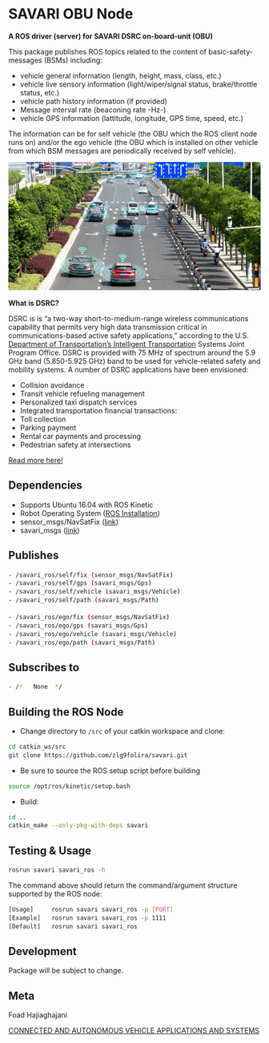# SAVARI OBU Node

**A ROS driver (server) for SAVARI DSRC on-board-unit (OBU)**

This package publishes ROS topics related to the content of basic-safety-messages (BSMs) including:
 
- vehicle general information (length, height, mass, class, etc.)
- vehicle live sensory information (light/wiper/signal status, brake/throttle status, etc.)
- vehicle path history information (if provided)
- Message interval rate (beaconing rate -Hz-)
- vehicle GPS information (lattitude, longitude, GPS time, speed, etc.)

The information can be for self vehicle (the OBU which the ROS client node runs on) and/or the ego vehicle (the OBU which is installed on other vehicle from which BSM messages are periodically received by self vehicle). 

<p align="center">
  <img src="/image/Header.jpg">
</p>

**What is DSRC?**

DSRC is is “a two-way short-to-medium-range wireless communications capability that permits very high data transmission critical in communications-based active safety applications,” according to the U.S. [Department of Transportation’s Intelligent Transportation](https://www.its.dot.gov/factsheets/dsrc_factsheet.htm) Systems Joint Program Office. DSRC is provided with 75 MHz of spectrum around the 5.9 GHz band (5.850-5.925 GHz) band to be used for vehicle-related safety and mobility systems. A number of DSRC applications have been envisioned:

* Collision avoidance
* Transit vehicle refueling management
* Personalized taxi dispatch services
* Integrated transportation financial transactions:
* Toll collection
* Parking payment
* Rental car payments and processing
* Pedestrian safety at intersections

[Read more here!](https://www.rcrwireless.com/20151020/featured/what-is-dsrc-for-the-connected-car-tag6)

## Dependencies

* Supports Ubuntu 16.04 with ROS Kinetic
* Robot Operating System ([ROS Installation](http://wiki.ros.org/kinetic/Installation/Ubuntu))
* sensor_msgs/NavSatFix ([link](http://wiki.ros.org/sensor_msgs))
* savari_msgs ([link](https://github.com/zlg9folira/savari_msgs))

## Publishes
```sh
- /savari_ros/self/fix (sensor_msgs/NavSatFix)
- /savari_ros/self/gps (savari_msgs/Gps)
- /savari_ros/self/vehicle (savari_msgs/Vehicle)
- /savari_ros/self/path (savari_msgs/Path)

- /savari_ros/ego/fix (sensor_msgs/NavSatFix)
- /savari_ros/ego/gps (savari_msgs/Gps)
- /savari_ros/ego/vehicle (savari_msgs/Vehicle)
- /savari_ros/ego/path (savari_msgs/Path)
```

## Subscribes to
```sh
- /*   None  */
```

## Building the ROS Node

* Change directory to `/src` of your catkin workspace and clone:
```sh
cd catkin_ws/src
git clone https://github.com/zlg9folira/savari.git
```
* Be sure to source the ROS setup script before building
```sh
source /opt/ros/kinetic/setup.bash
```
* Build: 
```sh
cd ..
catkin_make --only-pkg-with-deps savari
```

## Testing & Usage 

```sh
rosrun savari savari_ros -h
```

The command above should return the command/argument structure supported by the ROS node:

```sh
[Usage]		rosrun savari savari_ros -p [PORT]
[Example]	rosrun savari savari_ros -p 1111
[Default]	rosrun savari savari_ros
```

## Development

Package will be subject to change.


## Meta

Foad Hajiaghajani

[CONNECTED AND AUTONOMOUS VEHICLE APPLICATIONS AND SYSTEMS](https://www.linkedin.com/in/foadhajiaghajani)


